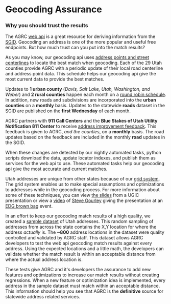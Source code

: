 Geocoding Assurance
===================

### Why you should trust the results

The AGRC [web api](http://api.mapserv.utah.gov) is a great resource for deriving information from the [SGID](http://gis.utah.gov/data). Geocoding an address is one of the more popular and useful free endpoints. But how much trust can you put into the match results?

As you may know, our geocoding api uses [address points and street centerlines](http://api.mapserv.utah.gov/#geocoding) to locate the best match when geocoding. Each of the 29 Utah counties provide AGRC with a periodic update of their local road centerline and address point data. This schedule helps our geocoding api give the most current data to provide the best matches.

Updates to **1 urban county** (*Davis, Salt Lake, Utah, Washington, and Weber*) and **2 rural counties** happen each month on a [round robin schedule](https://docs.google.com/spreadsheet/ccc?key=0Aj18jufMWioidENRNDhPb3VtRTFGamJfYzlPal9TNmc&usp=sharing). In addition, new roads and subdivisions are incorporated into the **urban counties** on a **monthly** basis. Updates to the statewide **roads** dataset in the SGID are published on the **first Wednesday** of each month.

AGRC partners with **911 Call Centers** and the **Blue Stakes of Utah Utility Notification 811 Center** to receive [address improvement feedback](http://gis.utah.gov/utah-sgid-statewide-roads-data-layer-updates-242015/). This feedback is given to AGRC, *and the counties*, on a **monthly** basis. The road updates based on the feedback are included in the monthly **road** updates in the SGID.

When these changes are detected by our nightly automated tasks, python scripts download the data, update locator indexes, and publish them as services for the web api to use. These automated tasks help our geocoding api give the most accurate and current matches.

Utah addresses are unique from other states because of our [grid system](http://www.exploreutah.com/GettingAround/Navigating_Utahs_Streets.shtml). The grid system enables us to make special assumptions and optimizations to addresses while in the geocoding process. For more information about some of these techniques, you can view [the slides](http://steveoh.github.io/Presentations/2014/UGIC/#0) from a UGIC presentation or view a [video](https://www.youtube.com/watch?v=BHhQxxXy6bo) of [Steve Gourley](http://twitter.com/steveagrc) giving the presentation at an [EDG brown bag](https://www.youtube.com/user/UtahDTS) event.

In an effort to keep our geocoding match results of a high quality, we created a [sample dataset]() of Utah addresses. This random sampling of addresses from across the state contains the X,Y location for where the address *actually* is. The **~800** address locations in the dataset were quality controlled and validated by AGRC staff. This dataset allows AGRC developers to test the web api geocoding match results against every address. Using the expected locations and a little math, the developers can validate whether the match result is within an acceptable distance from where the actual address location is.

These tests give AGRC and it's developers the assurance to add new features and optimizations to increase our match results without creating regressions. When a new feature or optimization idea is implemented, every address in the sample dataset must match within an acceptable distance. This information should help you see that AGRC is the **definitive** source for statewide address related services.

